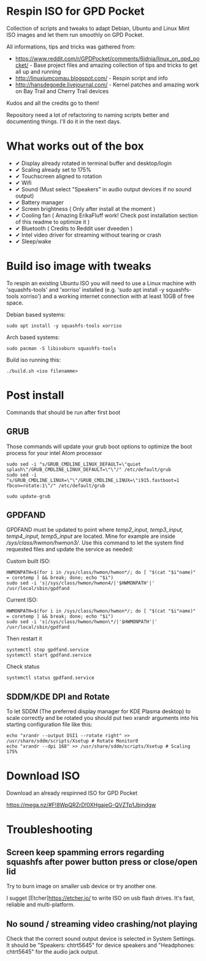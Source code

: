 # Respin ISO for GPD Pocket
Collection of scripts and tweaks to adapt Debian, Ubuntu and Linux Mint ISO images and let them run smoothly on GPD Pocket.

All informations, tips and tricks was gathered from:
 - https://www.reddit.com/r/GPDPocket/comments/6idnia/linux_on_gpd_pocket/ - Base project files and amazing collection of tips and tricks to get all up and running
 - http://linuxiumcomau.blogspot.com/ - Respin script and info
 - http://hansdegoede.livejournal.com/ - Kernel patches and amazing work on Bay Trail and Cherry Trail devices
 
 Kudos and all the credits go to them! 
 
 Repository need a lot of refactoring to naming scripts better and documenting things. I'll do it in the next days.
 
# What works out of the box

 - ✔ Display already rotated in terminal buffer and desktop/login
 - ✔ Scaling already set to 175%
 - ✔ Touchscreen aligned to rotation
 - ✔ Wifi
 - ✔ Sound (Must select "Speakers" in audio output devices if no sound output)
 - ✔ Battery manager
 - ✔ Screen brightness ( Only after install at the moment )
 - ✔ Cooling fan ( Amazing ErikaFluff work! Check post installation section of this readme to optimize it )
 - ✔ Bluetooth ( Credits to Reddit user dveeden )
 - ✔ Intel video driver for streaming without tearing or crash
 - ✔ Sleep/wake

# Build iso image with tweaks

To respin an existing Ubuntu ISO you will need to use a Linux machine with 'squashfs-tools' and 'xorriso' installed (e.g. 'sudo apt install -y squashfs-tools xorriso') and a working internet connection with at least 10GB of free space.

Debian based systems:

    sudo apt install -y squashfs-tools xorriso
    
Arch based systems:

    sudo pacman -S libisoburn squashfs-tools

Build iso running this:

    ./build.sh <iso filenamme>
    
# Post install

Commands that should be run after first boot

## GRUB

Those commands will update your grub boot options to optimize the boot process for your intel Atom processor

    sudo sed -i "s/GRUB_CMDLINE_LINUX_DEFAULT=\"quiet splash\"/GRUB_CMDLINE_LINUX_DEFAULT=\"\"/" /etc/default/grub
    sudo sed -i "s/GRUB_CMDLINE_LINUX=\"\"/GRUB_CMDLINE_LINUX=\"i915.fastboot=1 fbcon=rotate:1\"/" /etc/default/grub

    sudo update-grub
    
## GPDFAND

GPDFAND must be updated to point where *temp2_input, temp3_input, temp4_input, temp5_input* are located.
Mine for example are inside */sys/class/hwmon/hwmon3/*.
Use this command to let the system find requested files and update the service as needed:

Custom built ISO:

    HWMONPATH=$(for i in /sys/class/hwmon/hwmon*/; do [ "$(cat "$i"name)" = coretemp ] && break; done; echo "$i")
    sudo sed -i 's|/sys/class/hwmon/hwmon4/|'$HWMONPATH'|' /usr/local/sbin/gpdfand

Current ISO:

    HWMONPATH=$(for i in /sys/class/hwmon/hwmon*/; do [ "$(cat "$i"name)" = coretemp ] && break; done; echo "$i")
    sudo sed -i 's|/sys/class/hwmon/hwmon\*/|'$HWMONPATH'|' /usr/local/sbin/gpdfand
    
Then restart it

    systemctl stop gpdfand.service
    systemctl start gpdfand.service
    
Check status

    systemctl status gpdfand.service
    
## SDDM/KDE DPI and Rotate

To let SDDM (The preferred display manager for KDE Plasma desktop) to scale correctly and be rotated you should put two xrandr arguments into his starting configuration file like this:

    echo "xrandr --output DSI1 --rotate right" >> /usr/share/sddm/scripts/Xsetup # Rotate Monitor0
    echo "xrandr --dpi 168" >> /usr/share/sddm/scripts/Xsetup # Scaling 175%

# Download ISO

Download an already respinned ISO for GPD Pocket

https://mega.nz/#F!8WpQRZrD!0XHgajeG-QVZTp1Jbjndgw

# Troubleshooting

## Screen keep spamming errors regarding squashfs after power button press or close/open lid

Try to burn image on smaller usb device or try another one.

I sugget [Etcher]https://etcher.io/ to write ISO on usb flash drives.
It's fast, reliable and multi-platform.

## No sound / streaming video crashing/not playing

Check that the correct sound output device is selected in System Settings. 
It should be "Speakers: chtrt5645" for device speakers and "Headphones: chtrt5645" for the audio jack output.

